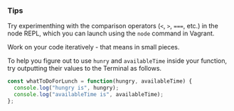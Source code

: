 ### Tips

Try experimenthing with the comparison operators (`<`, `>`, `===`, etc.) in the node REPL, which you can launch using the `node` command in Vagrant.

Work on your code iteratively - that means in small pieces. 

To help you figure out to use `hunry` and `availableTime` inside your function, try outputting their values to the Terminal as follows.

```javascript
const whatToDoForLunch = function(hungry, availableTime) {
  console.log("hungry is", hungry);
  console.log("availableTime is", availableTime);
};
```